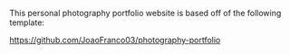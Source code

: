 This personal photography portfolio website is based off of the following template:

https://github.com/JoaoFranco03/photography-portfolio